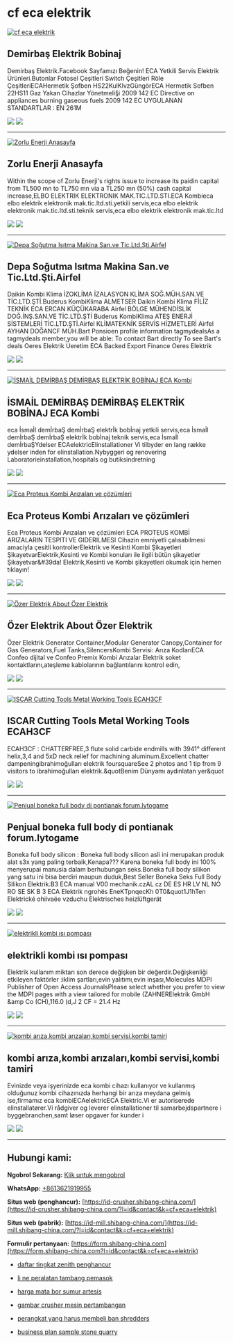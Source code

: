 # cf eca elektrik

<a href="https://swt.shibang-china.com/?l=id&img&k=cf+eca+elektrik" target="_blank">![cf eca elektrik](http://static.shibang-china.com/all-800x300/1296.jpg)</a>

## Demirbaş Elektrik Bobinaj
Demirbaş Elektrik.Facebook Sayfamızı Beğenin! ECA Yetkili Servis Elektrik Ürünleri.Butonlar Fotosel Çeşitleri Switch Çeşitleri Röle ÇeşitleriECAHermetik Şofben HS22KulKlvzGüngörECA Hermetik Sofben 22HS11 Gaz Yakan Cihazlar Yönetmeli§i 2009 142 EC Directive on appliances burning gaseous fuels 2009 142 EC UYGULANAN STANDARTLAR : EN 261M


<a href="https://whatsapp.shibangsoft.com/WhatsApp.php" target="_blank" title="WhatsApp">![](http://static.shibang-china.com/icon/whatsapp.png)</a> <a href="https://swt.shibang-china.com/?l=id&icon&k=cf+eca+elektrik" target="_blank">![](http://static.shibang-china.com/icon/chat-id.png)</a>

---

<a href="https://swt.shibang-china.com/?l=id&img&k=cf+eca+elektrik" target="_blank">![Zorlu Enerji Anasayfa](http://static.shibang-china.com/all-800x300/1109.jpg)</a>

## Zorlu Enerji Anasayfa
Within the scope of Zorlu Enerji's rights issue to increase its paidin capital from TL500 mn to TL750 mn via a TL250 mn (50%) cash capital increase,ELBO ELEKTRIK ELEKTRONIK MAK.TIC.LTD.STI.ECA Kombieca elbo elektrik elektronik mak.tic.ltd.sti.yetkili servis,eca elbo elektrik elektronik mak.tic.ltd.sti.teknik servis,eca elbo elektrik elektronik mak.tic.ltd


<a href="https://whatsapp.shibangsoft.com/WhatsApp.php" target="_blank" title="WhatsApp">![](http://static.shibang-china.com/icon/whatsapp.png)</a> <a href="https://swt.shibang-china.com/?l=id&icon&k=cf+eca+elektrik" target="_blank">![](http://static.shibang-china.com/icon/chat-id.png)</a>

---

<a href="https://swt.shibang-china.com/?l=id&img&k=cf+eca+elektrik" target="_blank">![Depa Soğutma Isıtma Makina San.ve Tic.Ltd.Şti.Airfel](http://static.shibang-china.com/all-800x300/1389.jpg)</a>

## Depa Soğutma Isıtma Makina San.ve Tic.Ltd.Şti.Airfel
Daikin Kombi Klima İZOKLİMA İZALASYON KLİMA SOĞ.MÜH.SAN.VE TİC.LTD.ŞTİ.Buderus KombiKlima ALMETSER Daikin Kombi Klima FİLİZ TEKNİK ECA ERCAN KÜÇÜKARABA Airfel BÖLGE MÜHENDİSLİK DOĞ.İNŞ.SAN.VE TİC.LTD.ŞTİ Buderus KombiKlima ATEŞ ENERJİ SİSTEMLERİ TİC.LTD.ŞTİ.Airfel KLİMATEKNİK SERVİS HİZMETLERİ Airfel AYHAN DOĞANCF MÜH.Bart Ponsioen profile information tagmydealsAs a tagmydeals member,you will be able: To contact Bart directly To see Bart's deals Oeres Elektrik Ueretim ECA Backed Export Finance Oeres Elektrik


<a href="https://whatsapp.shibangsoft.com/WhatsApp.php" target="_blank" title="WhatsApp">![](http://static.shibang-china.com/icon/whatsapp.png)</a> <a href="https://swt.shibang-china.com/?l=id&icon&k=cf+eca+elektrik" target="_blank">![](http://static.shibang-china.com/icon/chat-id.png)</a>

---

<a href="https://swt.shibang-china.com/?l=id&img&k=cf+eca+elektrik" target="_blank">![İSMAİL DEMİRBAŞ DEMİRBAŞ ELEKTRİK BOBİNAJ ECA Kombi](http://static.shibang-china.com/all-800x300/654.jpg)</a>

## İSMAİL DEMİRBAŞ DEMİRBAŞ ELEKTRİK BOBİNAJ ECA Kombi
eca İsmaİl demİrbaŞ demİrbaŞ elektrİk bobİnaj yetkili servis,eca İsmaİl demİrbaŞ demİrbaŞ elektrİk bobİnaj teknik servis,eca İsmaİl demİrbaŞYdelser ECAelektricElinstallationer Vi tilbyder en lang række ydelser inden for elinstallation.Nybyggeri og renovering Laboratorieinstallation,hospitals og butiksindretning


<a href="https://whatsapp.shibangsoft.com/WhatsApp.php" target="_blank" title="WhatsApp">![](http://static.shibang-china.com/icon/whatsapp.png)</a> <a href="https://swt.shibang-china.com/?l=id&icon&k=cf+eca+elektrik" target="_blank">![](http://static.shibang-china.com/icon/chat-id.png)</a>

---

<a href="https://swt.shibang-china.com/?l=id&img&k=cf+eca+elektrik" target="_blank">![Eca Proteus Kombi Arızaları ve çözümleri](http://static.shibang-china.com/all-800x300/910.jpg)</a>

## Eca Proteus Kombi Arızaları ve çözümleri
Eca Proteus Kombi Arızaları ve çözümleri ECA PROTEUS KOMBİ ARIZALARIN TESPITI VE GIDERILMESI Cihazin emniyetli çalısabilmesi amaciyla çesitli kontrollerElektrik ve Kesinti Kombi Şikayetleri ŞikayetvarElektrik,Kesinti ve Kombi konuları ile ilgili bütün şikayetler Şikayetvar&#39da! Elektrik,Kesinti ve Kombi şikayetleri okumak için hemen tıklayın!


<a href="https://whatsapp.shibangsoft.com/WhatsApp.php" target="_blank" title="WhatsApp">![](http://static.shibang-china.com/icon/whatsapp.png)</a> <a href="https://swt.shibang-china.com/?l=id&icon&k=cf+eca+elektrik" target="_blank">![](http://static.shibang-china.com/icon/chat-id.png)</a>

---

<a href="https://swt.shibang-china.com/?l=id&img&k=cf+eca+elektrik" target="_blank">![Özer Elektrik About Özer Elektrik](http://static.shibang-china.com/all-800x300/1313.jpg)</a>

## Özer Elektrik About Özer Elektrik
Özer Elektrik Generator Container,Modular Generator Canopy,Container for Gas Generators,Fuel Tanks,SilencersKombi Servisi: Arıza KodlarıECA Confeo dijital ve Confeo Premix Kombi Arızalar Elektrik soket kontaktlarını,ateşleme kablolarının bağlantılarını kontrol edin,


<a href="https://whatsapp.shibangsoft.com/WhatsApp.php" target="_blank" title="WhatsApp">![](http://static.shibang-china.com/icon/whatsapp.png)</a> <a href="https://swt.shibang-china.com/?l=id&icon&k=cf+eca+elektrik" target="_blank">![](http://static.shibang-china.com/icon/chat-id.png)</a>

---

<a href="https://swt.shibang-china.com/?l=id&img&k=cf+eca+elektrik" target="_blank">![ISCAR Cutting Tools Metal Working Tools ECAH3CF](http://static.shibang-china.com/all-800x300/584.jpg)</a>

## ISCAR Cutting Tools Metal Working Tools ECAH3CF
ECAH3CF : CHATTERFREE,3 flute solid carbide endmills with 3941° different helix,3,4 and 5xD neck relief for machining aluminum.Excellent chatter dampeningibrahimoğulları elektrik foursquareSee 2 photos and 1 tip from 9 visitors to ibrahimoğulları elektrik.&quotBenim Dünyamı aydınlatan yer&quot


<a href="https://whatsapp.shibangsoft.com/WhatsApp.php" target="_blank" title="WhatsApp">![](http://static.shibang-china.com/icon/whatsapp.png)</a> <a href="https://swt.shibang-china.com/?l=id&icon&k=cf+eca+elektrik" target="_blank">![](http://static.shibang-china.com/icon/chat-id.png)</a>

---

<a href="https://swt.shibang-china.com/?l=id&img&k=cf+eca+elektrik" target="_blank">![Penjual boneka full body di pontianak forum.lytogame](http://static.shibang-china.com/all-800x300/755.jpg)</a>

## Penjual boneka full body di pontianak forum.lytogame
Boneka full body silicon : Boneka full body silicon asli ini merupakan produk alat s3x yang paling terbaik,Kenapa??? Karena boneka full body ini 100% menyerupai manusia dalam berhubungan seks.Boneka full body silikon yang satu ini bisa berdiri maupun duduk,Best Seller Boneka Seks Full Body Silikon Elektrik.B3 ECA manual V00 mechanik.czAL cz DE ES HR LV NL NO RO SE SK B 3 ECA Elektrik ngrohës EneKTpnqecKh 0T0&quot1J1hTen Elektrické ohiívaëe vzduchu Elektrisches heizlüftgerät


<a href="https://whatsapp.shibangsoft.com/WhatsApp.php" target="_blank" title="WhatsApp">![](http://static.shibang-china.com/icon/whatsapp.png)</a> <a href="https://swt.shibang-china.com/?l=id&icon&k=cf+eca+elektrik" target="_blank">![](http://static.shibang-china.com/icon/chat-id.png)</a>

---

<a href="https://swt.shibang-china.com/?l=id&img&k=cf+eca+elektrik" target="_blank">![elektrikli kombi ısı pompası](http://static.shibang-china.com/all-800x300/436.jpg)</a>

## elektrikli kombi ısı pompası
Elektrik kullanım miktarı son derece değişken bir değerdir.Değişkenliği etkileyen faktörler :iklim şartları,evin yalıtımı,evin inşası,Molecules MDPI Publisher of Open Access JournalsPlease select whether you prefer to view the MDPI pages with a view tailored for mobile (ZAHNERElektrik GmbH &amp Co (CH),116.0 (d,J 2 CF = 21.4 Hz


<a href="https://whatsapp.shibangsoft.com/WhatsApp.php" target="_blank" title="WhatsApp">![](http://static.shibang-china.com/icon/whatsapp.png)</a> <a href="https://swt.shibang-china.com/?l=id&icon&k=cf+eca+elektrik" target="_blank">![](http://static.shibang-china.com/icon/chat-id.png)</a>

---

<a href="https://swt.shibang-china.com/?l=id&img&k=cf+eca+elektrik" target="_blank">![kombi arıza,kombi arızaları,kombi servisi,kombi tamiri](http://static.shibang-china.com/all-800x300/11.jpg)</a>

## kombi arıza,kombi arızaları,kombi servisi,kombi tamiri
Evinizde veya işyerinizde eca kombi cihazı kullanıyor ve kullanmış olduğunuz kombi cihazınızda herhangi bir arıza meydana gelmiş ise,firmamız eca kombiECAelektricECA Elektric.Vi er autoriserede elinstallatører.Vi rådgiver og leverer elinstallationer til samarbejdspartnere i byggebranchen,samt løser opgaver for kunder i


<a href="https://whatsapp.shibangsoft.com/WhatsApp.php" target="_blank" title="WhatsApp">![](http://static.shibang-china.com/icon/whatsapp.png)</a> <a href="https://swt.shibang-china.com/?l=id&icon&k=cf+eca+elektrik" target="_blank">![](http://static.shibang-china.com/icon/chat-id.png)</a>

---
## Hubungi kami:

**Ngobrol Sekarang:** [Klik untuk mengobrol](https://swt.shibang-china.com?l=id&contact&k=cf+eca+elektrik)

**WhatsApp:**  [+8613621919955](https://whatsapp.shibangsoft.com/WhatsApp.php)

**Situs web (penghancur):** [https://id-crusher.shibang-china.com/](https://id-crusher.shibang-china.com/?l=id&contact&k=cf+eca+elektrik)

**Situs web (pabrik):** [https://id-mill.shibang-china.com/](https://id-mill.shibang-china.com/?l=id&contact&k=cf+eca+elektrik)

**Formulir pertanyaan:** [https://form.shibang-china.com](https://form.shibang-china.com?l=id&contact&k=cf+eca+elektrik)

* [daftar tingkat zenith penghancur](../42/daftar%20tingkat%20zenith%20penghancur.md)

* [li ne peralatan tambang pemasok](../46/li%20ne%20peralatan%20tambang%20pemasok.md)

* [harga mata bor sumur artesis](../43/harga%20mata%20bor%20sumur%20artesis.md)

* [gambar crusher mesin pertambangan](../50/gambar%20crusher%20mesin%20pertambangan.md)

* [perangkat yang harus membeli ban shredders](../42/perangkat%20yang%20harus%20membeli%20ban%20shredders.md)

* [business plan sample stone quarry](../46/business%20plan%20sample%20stone%20quarry.md)